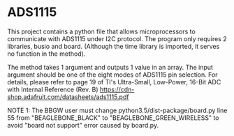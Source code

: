 # ADS1115

This project contains a python file that allows microprocessors to communicate with ADS1115 under I2C protocol. The program only requires 2 libraries, busio and board. (Although the time library is imported, it serves no function in the method).

The method takes 1 argument and outputs 1 value in an array.
The input argument should be one of the eight modes of ADS1115 pin selection. For details, please refer to page 19 of TI's Ultra-Small, Low-Power, 16-Bit ADC with Internal Reference (Rev. B) https://cdn-shop.adafruit.com/datasheets/ads1115.pdf

NOTE 1: The BBGW user must change python3.5/dist-package/board.py line 55 from "BEAGLEBONE_BLACK" to "BEAGLEBONE_GREEN_WIRELESS" to avoid "board not support" error caused by board.py.

